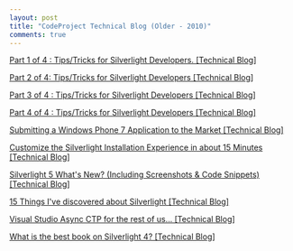 ```yaml
---
layout: post
title: "CodeProject Technical Blog (Older - 2010)"
comments: true
---
```


[Part 1 of 4 : Tips/Tricks for Silverlight Developers. [Technical Blog]](http://www.codeproject.com/Articles/129869/Part-1-of-4-Tips-Tricks-for-Silverlight-Developers)

[Part 2 of 4: Tips/Tricks for Silverlight Developers [Technical Blog]](http://www.codeproject.com/Articles/131991/Part-2-of-4-Tips-Tricks-for-Silverlight-Developers)

[Part 3 of 4 : Tips/Tricks for Silverlight Developers [Technical Blog]](http://www.codeproject.com/Articles/136167/Part-3-of-4-Tips-Tricks-for-Silverlight-Developers)

[Part 4 of 4 : Tips/Tricks for Silverlight Developers [Technical Blog]](http://www.codeproject.com/Articles/139632/Part-4-of-4-Tips-Tricks-for-Silverlight-Developers)

[Submitting a Windows Phone 7 Application to the Market [Technical Blog]](http://www.codeproject.com/Articles/129660/Submitting-a-Windows-Phone-7-Application-to-the-Ma)

[Customize the Silverlight Installation Experience in about 15 Minutes [Technical Blog]](http://www.codeproject.com/Articles/129661/Customize-the-Silverlight-Installation-Experience)

[Silverlight 5 What's New? (Including Screenshots & Code Snippets) [Technical Blog]](http://www.codeproject.com/Articles/133987/Silverlight-5-What-s-New-Including-Screenshots-Cod)

[15 Things I've discovered about Silverlight [Technical Blog]](http://www.codeproject.com/Articles/129554/15-Things-I-ve-discovered-about-Silverlight)

[Visual Studio Async CTP for the rest of us… [Technical Blog]](http://www.codeproject.com/Articles/129662/Visual-Studio-Async-CTP-for-the-rest-of-us-hellip)

[What is the best book on Silverlight 4? [Technical Blog]](http://www.codeproject.com/Articles/142337/What-is-the-best-book-on-Silverlight-4)



